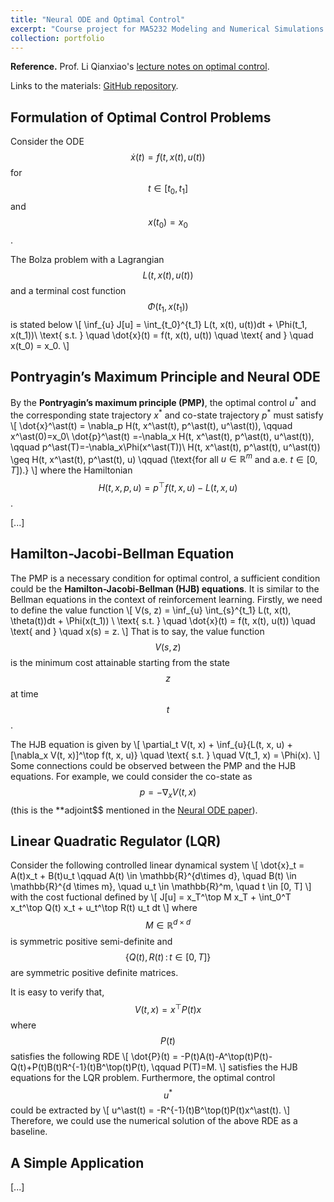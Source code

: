 ```yaml
---
title: "Neural ODE and Optimal Control"
excerpt: "Course project for MA5232 Modeling and Numerical Simulations.<br/><img src='/images/neural_ode_init.png'>"
collection: portfolio
---
```


**Reference.** Prof. Li Qianxiao's [lecture notes on optimal control](https://bpb-us-w2.wpmucdn.com/blog.nus.edu.sg/dist/5/11890/files/2021/10/LectureNotes_MA5232_2021.pdf).

Links to the materials: [GitHub repository](https://github.com/hanyang-hu/neural-ode-exp).

## Formulation of Optimal Control Problems

Consider the ODE $$\dot{x}(t) = f(t, x(t), u(t))$$ for $$t \in [t_0, t_1]$$ and $$x(t_0) = x_0$$. 

The Bolza problem with a Lagrangian $$L(t, x(t), u(t))$$ and a terminal cost function $$\Phi(t_1, x(t_1))$$ is stated below
\\[
    \inf_{u} J[u] = \int_{t_0}^{t_1} L(t, x(t), u(t))dt + \Phi(t_1, x(t_1))\\ 
    \text{ s.t. } \quad \dot{x}(t) = f(t, x(t), u(t)) \quad \text{ and } \quad x(t_0) = x_0.
\\]

## Pontryagin’s Maximum Principle and Neural ODE

By the **Pontryagin’s maximum principle (PMP)**, the optimal control $u^\ast$ and the corresponding state trajectory $x^\ast$ and co-state trajectory $p^\ast$ must satisfy
\\[
    \dot{x}^\ast(t) = \nabla_p H(t, x^\ast(t), p^\ast(t), u^\ast(t)), \qquad x^\ast(0)=x_0\\
    \dot{p}^\ast(t) =-\nabla_x H(t, x^\ast(t), p^\ast(t), u^\ast(t)), \qquad p^\ast(T)=-\nabla_x\Phi(x^\ast(T))\\
    H(t, x^\ast(t), p^\ast(t), u^\ast(t)) \geq H(t, x^\ast(t), p^\ast(t), u) \qquad (\text{for all $u \in \mathbb{R}^m$ and a.e. $t \in [0, T]$).}
\\]
where the Hamiltonian $$H(t,x, p, u) = p^\top f(t, x, u) - L(t, x, u)$$. 

[...]

## Hamilton-Jacobi-Bellman Equation

The PMP is a necessary condition for optimal control, a sufficient condition could be the **Hamilton-Jacobi-Bellman (HJB) equations**. It is similar to the Bellman equations in the context of reinforcement learning. Firstly, we need to define the value function
\\[
V(s, z) = \inf_{u} \int_{s}^{t_1} L(t, x(t), \theta(t))dt + \Phi(x(t_1)) \\
\text{ s.t. } \quad \dot{x}(t) = f(t, x(t), u(t)) \quad \text{ and } \quad x(s) = z.
\\]
That is to say, the value function $$V(s, z)$$ is the minimum cost attainable starting from the state $$z$$ at time $$t$$. 

The HJB equation is given by
\\[
\partial_t V(t, x) + \inf_{u}\{L(t, x, u) + [\nabla_x V(t, x)]^\top f(t, x, u)\} \quad \text{ s.t. } \quad V(t_1, x) = \Phi(x).
\\]
Some connections could be observed between the PMP and the HJB equations. For example, we could consider the co-state as $$p = -\nabla_x V(t, x)$$ (this is the **adjoint$$ mentioned in the [Neural ODE paper](https://arxiv.org/abs/1806.07366)).

## Linear Quadratic Regulator (LQR)

Consider the following controlled linear dynamical system
\\[
    \dot{x}_t = A(t)x_t + B(t)u_t \qquad A(t) \in \mathbb{R}^{d\times d}, \quad B(t) \in \mathbb{R}^{d \times m}, \quad u_t \in \mathbb{R}^m, \quad t \in [0, T]
\\]
with the cost fuctional defined by 
\\[
    J[u] = x_T^\top M x_T + \int_0^T x_t^\top Q(t) x_t + u_t^\top R(t) u_t dt
\\]
where $$M \in \mathbb{R}^{d\times d}$$ is symmetric positive semi-definite and $$\{Q(t), R(t)\,:\,t \in [0, T]\}$$ are symmetric positive definite matrices.

It is easy to verify that, $$V(t, x) = x^\top P(t) x$$ where $$P(t)$$ satisfies the following RDE
\\[
    \dot{P}(t) = -P(t)A(t)-A^\top(t)P(t)-Q(t)+P(t)B(t)R^{-1}(t)B^\top(t)P(t), \qquad P(T)=M.
\\]
satisfies the HJB equations for the LQR problem. Furthermore, the optimal control $$u^\ast$$ could be extracted by
\\[
    u^\ast(t) = -R^{-1}(t)B^\top(t)P(t)x^\ast(t).
\\]
Therefore, we could use the numerical solution of the above RDE as a baseline.

## A Simple Application

[...]